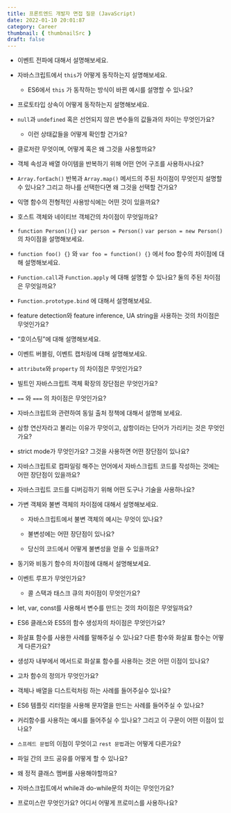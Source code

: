 ```yaml
---
title: 프론트엔드 개발자 면접 질문 (JavaScript)
date: 2022-01-10 20:01:87
category: Career
thumbnail: { thumbnailSrc }
draft: false
---
```


- 이벤트 전파에 대해서 설명해보세요.

- 자바스크립트에서 `this`가 어떻게 동작하는지 설명해보세요.

  - ES6에서 `this` 가 동작하는 방식이 바뀐 예시를 설명할 수 있나요?

- 프로토타입 상속이 어떻게 동작하는지 설명해보세요.

- `null`과 `undefined` 혹은 선언되지 않은 변수들의 값들과의 차이는 무엇인가요?

  - 이런 상태값들을 어떻게 확인할 건가요?

- 클로저란 무엇이며, 어떻게 혹은 왜 그것을 사용할까요?

- 객체 속성과 배열 아이템을 반복하기 위해 어떤 언어 구조를 사용하시나요?

- `Array.forEach()` 반복과 `Array.map()` 메서드의 주된 차이점이 무엇인지 설명할 수 있나요? 그리고 하나를 선택한다면 왜 그것을 선택할 건가요?

- 익명 함수의 전형적인 사용방식에는 어떤 것이 있을까요?

- 호스트 객체와 네이티브 객체간의 차이점이 무엇일까요?

- `function Person(){}` `var person = Person()` `var person = new Person()`의 차이점을 설명해보세요.

- `function foo() {}` 와 `var foo = function() {}` 에서 foo 함수의 차이점에 대해 설명해보세요.

- `Function.call`과 `Function.apply` 에 대해 설명할 수 있나요? 둘의 주된 차이점은 무엇일까요?

- `Function.prototype.bind` 에 대해서 설명해보세요.

- feature detection와 feature inference, UA string을 사용하는 것의 차이점은 무엇인가요?

- “호이스팅”에 대해 설명해보세요.

- 이벤트 버블링, 이벤트 캡처링에 대해 설명해보세요.

- `attribute`와 `property` 의 차이점은 무엇인가요?

- 빌트인 자바스크립트 객체 확장의 장단점은 무엇인가요?

- `==` 와 `===` 의 차이점은 무엇인가요?

- 자바스크립트와 관련하여 동일 출처 정책에 대해서 설명해 보세요.

- 삼항 연산자라고 불리는 이유가 무엇이고, 삼항이라는 단어가 가리키는 것은 무엇인가요?

- strict mode가 무엇인가요? 그것을 사용하면 어떤 장단점이 있나요?

- 자바스크립트로 컴파일링 해주는 언어에서 자바스크립트 코드를 작성하는 것에는 어떤 장단점이 있을까요?

- 자바스크립트 코드를 디버깅하기 위해 어떤 도구나 기술을 사용하나요?

- 가변 객체와 불변 객체의 차이점에 대해서 설명해보세요.

  - 자바스크립트에서 불변 객체의 예시는 무엇이 있나요?

  - 불변성에는 어떤 장단점이 있나요?

  - 당신의 코드에서 어떻게 불변성을 얻을 수 있을까요?

- 동기와 비동기 함수의 차이점에 대해서 설명해보세요.

- 이벤트 루프가 무엇인가요?

  - 콜 스택과 태스크 큐의 차이점이 무엇인가요?

- let, var, const를 사용해서 변수를 만드는 것의 차이점은 무엇일까요?

- ES6 클래스와 ES5의 함수 생성자의 차이점은 무엇인가요?

- 화살표 함수를 사용한 사례를 말해주실 수 있나요? 다른 함수와 화살표 함수는 어떻게 다른가요?

- 생성자 내부에서 메서드로 화살표 함수를 사용하는 것은 어떤 이점이 있나요?

- 고차 함수의 정의가 무엇인가요?

- 객체나 배열을 디스트럭처링 하는 사례를 들어주실수 있나요?

- ES6 템플릿 리터럴을 사용해 문자열을 만드는 사례를 들어주실 수 있나요?

- 커리함수를 사용하는 예시를 들어주실 수 있나요? 그리고 이 구문이 어떤 이점이 있나요?

- `스프레드 문법`의 이점이 무엇이고 `rest 문법`과는 어떻게 다른가요?

- 파일 간의 코드 공유를 어떻게 할 수 있나요?

- 왜 정적 클래스 멤버를 사용해야할까요?

- 자바스크립트에서 while과 do-while문의 차이는 무엇인가요?

- 프로미스란 무엇인가요? 어디서 어떻게 프로미스를 사용하나요?
